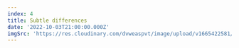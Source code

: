 ```yaml
---
index: 4
title: Subtle differences
date: '2022-10-03T21:00:00.000Z'
imgSrc: 'https://res.cloudinary.com/dvweaspvt/image/upload/v1665422581/4_jqcpgm.png'
---
```


